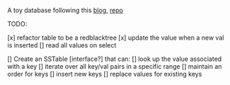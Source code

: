 A toy database following this [blog](https://cstack.github.io/db_tutorial/), [repo](https://github.com/cstack/db_tutorial/tree/master/_parts)

TODO:

[x] refactor table to be a redblacktree
	[x] update the value when a new val is inserted
	[] read all values on select


[] Create an SSTable [interface?] that can:
	[] look up the value associated with a key
	[] iterate over all key/val pairs in a specific range
	[] maintain an order for keys
	[] insert new keys
	[] replace values for existing keys

